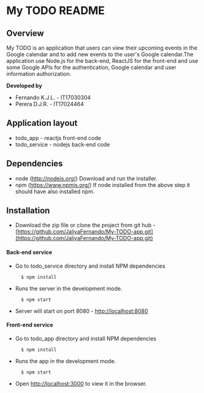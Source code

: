 # My TODO README

## Overview
My TODO is an application that users can view their upcoming events in the Google calendar and to add new events to the user's Google calendar.The application use Node.js for the back-end, ReactJS for the front-end and use some Google APIs for the authentication, Google calendar and user information authorization.

**Developed by**
- Fernando K.J.L.   - IT17030304
- Perera D.J.R.     - IT17024464

Application layout
--------------
* todo_app - reactjs front-end code
* todo_service -  nodejs back-end code

Dependencies
--------------
* node (http://nodejs.org/)
        Download and run the installer.
* npm (https://www.npmjs.org/)
        If node installed from the above step it should have also installed npm.

Installation
--------------
* Download the zip file or clone the project from git hub - [https://github.com/JaliyaFernando/My-TODO-app.git](https://github.com/JaliyaFernando/My-TODO-app.git)

#### Back-end service
* Go to todo_service directory and install NPM dependencies

        $ npm install
* Runs the server in the development mode.

        $ npm start    
* Server will start on port 8080 - [http://localhost:8080](http://localhost:8080)

#### Front-end service
* Go to todo_app directory and install NPM dependencies

        $ npm install
* Runs the app in the development mode.

        $ npm start
* Open [http://localhost:3000](http://localhost:3000) to view it in the browser.

